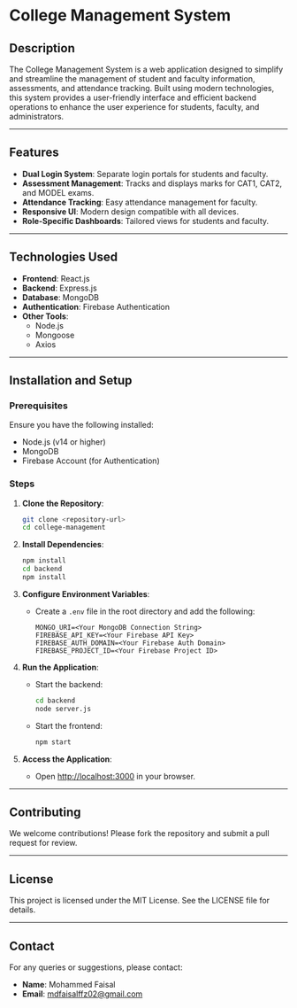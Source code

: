 # College Management System

## Description
The College Management System is a web application designed to simplify and streamline the management of student and faculty information, assessments, and attendance tracking. Built using modern technologies, this system provides a user-friendly interface and efficient backend operations to enhance the user experience for students, faculty, and administrators.

---

## Features
- **Dual Login System**: Separate login portals for students and faculty.
- **Assessment Management**: Tracks and displays marks for CAT1, CAT2, and MODEL exams.
- **Attendance Tracking**: Easy attendance management for faculty.
- **Responsive UI**: Modern design compatible with all devices.
- **Role-Specific Dashboards**: Tailored views for students and faculty.

---

## Technologies Used
- **Frontend**: React.js
- **Backend**: Express.js
- **Database**: MongoDB
- **Authentication**: Firebase Authentication
- **Other Tools**:
  - Node.js
  - Mongoose
  - Axios

---

## Installation and Setup

### Prerequisites
Ensure you have the following installed:
- Node.js (v14 or higher)
- MongoDB
- Firebase Account (for Authentication)

### Steps

1. **Clone the Repository**:
   ```bash
   git clone <repository-url>
   cd college-management
   ```

2. **Install Dependencies**:
   ```bash
   npm install
   cd backend
   npm install
   ```

3. **Configure Environment Variables**:
   - Create a `.env` file in the root directory and add the following:
     ```env
     MONGO_URI=<Your MongoDB Connection String>
     FIREBASE_API_KEY=<Your Firebase API Key>
     FIREBASE_AUTH_DOMAIN=<Your Firebase Auth Domain>
     FIREBASE_PROJECT_ID=<Your Firebase Project ID>
     ```

4. **Run the Application**:
   - Start the backend:
     ```bash
     cd backend
     node server.js
     ```
   - Start the frontend:
     ```bash
     npm start
     ```

5. **Access the Application**:
   - Open [http://localhost:3000](http://localhost:3000) in your browser.

---


## Contributing
We welcome contributions! Please fork the repository and submit a pull request for review.

---

## License
This project is licensed under the MIT License. See the LICENSE file for details.

---

## Contact
For any queries or suggestions, please contact:
- **Name**: Mohammed Faisal
- **Email**: <mdfaisalffz02@gmail.com>

